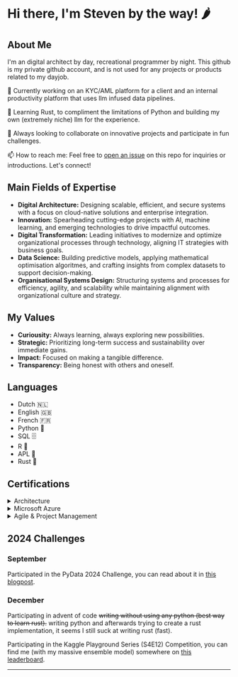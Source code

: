 # Hi there, I'm Steven by the way! 🌶️

## About Me
I'm an digital architect by day, recreational programmer by night. This github is my private github account, and is not used for any projects or products related to my dayjob. 

 🔭  Currently working on an KYC/AML platform for a client and an internal productivity platform that uses llm infused data pipelines. 
 
 🌱  Learning Rust, to compliment the limitations of Python and building my own (extremely niche) llm for the experience.
 
 🤝  Always looking to collaborate on innovative projects and participate in fun challenges.
 
 📫  How to reach me: Feel free to [open an issue](https://github.com/StevenBtw/StevenBtw) on this repo for inquiries or introductions. Let's connect!

## Main Fields of Expertise

- **Digital Architecture:** Designing scalable, efficient, and secure systems with a focus on cloud-native solutions and enterprise integration.
- **Innovation:** Spearheading cutting-edge projects with AI, machine learning, and emerging technologies to drive impactful outcomes.
- **Digital Transformation:** Leading initiatives to modernize and optimize organizational processes through technology, aligning IT strategies with business goals.
- **Data Science:** Building predictive models, applying mathematical optimisation algoritmes, and crafting insights from complex datasets to support decision-making.
- **Organisational Systems Design:** Structuring systems and processes for efficiency, agility, and scalability while maintaining alignment with organizational culture and strategy.


## My Values
- **Curiousity:** Always learning, always exploring new possibilities.
- **Strategic:** Prioritizing long-term success and sustainability over immediate gains.
- **Impact:** Focused on making a tangible difference.
- **Transparency:** Being honest with others and oneself.


## Languages
- Dutch 🇳🇱
- English 🇬🇧
- French 🇫🇷
- Python 🐍
- SQL 🗄️
- R 🔬
- APL 🤖
- Rust 🦀

## Certifications
<details>
<summary>Architecture</summary>

- TOGAF 9 Certified
- Archimate 3 Practitioner
</details>

<details>
<summary>Microsoft Azure</summary>

- Solution Architect Expert
- Data Scientist Associate
- AI Engineer Associate
- Fabric Analytics Engineer
- Cybersecurity Architect Expert
</details>

<details>
<summary>Agile & Project Management</summary>

- Professional Product Owner II
- Professional Scrum Master I
- Project Management Professional
</details>



## 2024 Challenges
### September
Participated in the PyData 2024 Challenge, you can read about it in [this blogpost](https://technology.amis.nl/machine-learning/mastering-realtime-data-how-i-topped-the-leaderboard-at-pydata/).

### December
Participating in advent of code ~~writing without using any python (best way to learn rust).~~ writing python and afterwards trying to create a rust implementation, it seems I still suck at writing rust (fast).

Participating in the Kaggle Playground Series (S4E12) Competition, you can find me (with my massive ensemble model) somewhere on [this leaderboard](https://www.kaggle.com/competitions/playground-series-s4e12/leaderboard#).

---
